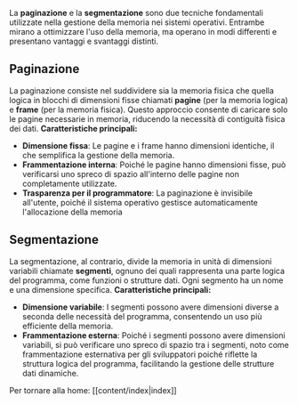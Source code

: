 La **paginazione** e la **segmentazione** sono due tecniche fondamentali utilizzate nella gestione della memoria nei sistemi operativi. Entrambe mirano a ottimizzare l'uso della memoria, ma operano in modi differenti e presentano vantaggi e svantaggi distinti.

## Paginazione

La paginazione consiste nel suddividere sia la memoria fisica che quella logica in blocchi di dimensioni fisse chiamati **pagine** (per la memoria logica) e **frame** (per la memoria fisica). Questo approccio consente di caricare solo le pagine necessarie in memoria, riducendo la necessità di contiguità fisica dei dati. **Caratteristiche principali:**

- **Dimensione fissa**: Le pagine e i frame hanno dimensioni identiche, il che semplifica la gestione della memoria.
- **Frammentazione interna**: Poiché le pagine hanno dimensioni fisse, può verificarsi uno spreco di spazio all'interno delle pagine non completamente utilizzate.
- **Trasparenza per il programmatore**: La paginazione è invisibile all'utente, poiché il sistema operativo gestisce automaticamente l'allocazione della memoria
## Segmentazione

La segmentazione, al contrario, divide la memoria in unità di dimensioni variabili chiamate **segmenti**, ognuno dei quali rappresenta una parte logica del programma, come funzioni o strutture dati. Ogni segmento ha un nome e una dimensione specifica. **Caratteristiche principali:**

- **Dimensione variabile**: I segmenti possono avere dimensioni diverse a seconda delle necessità del programma, consentendo un uso più efficiente della memoria.
- **Frammentazione esterna**: Poiché i segmenti possono avere dimensioni variabili, si può verificare uno spreco di spazio tra i segmenti, noto come frammentazione esternativa per gli sviluppatori poiché riflette la struttura logica del programma, facilitando la gestione delle strutture dati dinamiche.


Per tornare alla home: [[content/index|index]]
